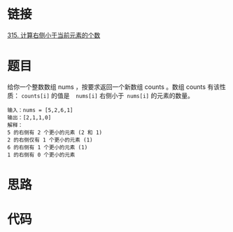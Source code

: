 # 链接
[315. 计算右侧小于当前元素的个数](https://leetcode.cn/problems/count-of-smaller-numbers-after-self/)

# 题目
给你一个整数数组 nums ，按要求返回一个新数组 counts 。数组 counts 有该性质： `counts[i]` 的值是`  nums[i]` 右侧小于` nums[i]` 的元素的数量。

```
输入：nums = [5,2,6,1]
输出：[2,1,1,0] 
解释：
5 的右侧有 2 个更小的元素 (2 和 1)
2 的右侧仅有 1 个更小的元素 (1)
6 的右侧有 1 个更小的元素 (1)
1 的右侧有 0 个更小的元素
```

# 思路

# 代码
```java

```